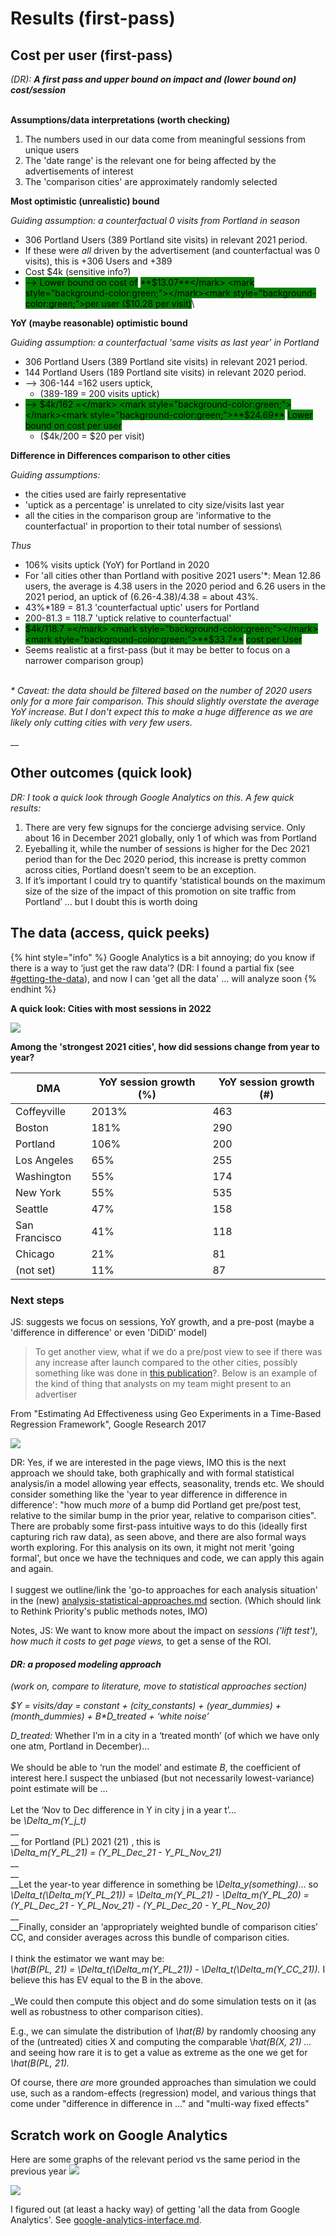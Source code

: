 # Results (first-pass)

## Cost per user (first-pass)

_(DR): **A first pass and upper bound on impact and (lower bound on) cost/session**_

\
**Assumptions/data interpretations (worth checking)**

1. The numbers used in our data come from  meaningful sessions from unique users
2. The 'date range' is the relevant one for being affected by the advertisements of interest&#x20;
3. The 'comparison cities' are approximately randomly selected



**Most optimistic (unrealistic) bound**&#x20;

_Guiding assumption: a counterfactual 0 visits from Portland in season_ &#x20;

* 306 Portland Users (389 Portland site visits) in relevant 2021 period. &#x20;
* If these were _all_ driven by the advertisement (and counterfactual was 0 visits), this is +306 Users and +389 &#x20;
* Cost $4k (sensitive info?)
* <mark style="background-color:green;">--> Lower bound on cost of</mark> <mark style="background-color:green;"></mark><mark style="background-color:green;">**$13.07**</mark> <mark style="background-color:green;"></mark><mark style="background-color:green;">per user ($10.28 per visit)</mark>\ <mark style="background-color:green;"></mark>

**YoY (maybe reasonable) optimistic bound**

_Guiding assumption: a counterfactual 'same visits as last year' in Portland_

* 306 Portland Users (389 Portland site visits) in relevant 2021 period.&#x20;
* 144 Portland Users (189 Portland site visits) in relevant 2020 period.&#x20;
* \--> 306-144 =162 users uptick,&#x20;
  * (389-189 = 200 visits uptick)
* <mark style="background-color:green;">--> $4k/162 =</mark> <mark style="background-color:green;"></mark><mark style="background-color:green;">**$24.69**</mark> <mark style="background-color:green;"></mark><mark style="background-color:green;">Lower bound on cost per user</mark>&#x20;
  * ($4k/200 =  $20 per visit)



**Difference in Differences comparison to other cities**

_Guiding assumptions:_

* the cities used are fairly representative
* 'uptick as a percentage' is unrelated to city size/visits last year
* all the cities in the comparison group are 'informative to the counterfactual' in proportion to their total number of sessions\


_Thus_

* 106% visits uptick (YoY) for Portland in 2020
* For 'all cities other than Portland with positive 2021 users'\*: Mean 12.86 users, the average is 4.38 users in the 2020 period and 6.26 users in the 2021 period, an uptick of (6.26-4.38)/4.38 = about 43%.  &#x20;
* &#x20;43%\*189 = 81.3 'counterfactual uptic' users  for Portland
* 200-81.3 = 118.7 'uptick relative to counterfactual'
* <mark style="background-color:green;">$4k/118.7 =</mark> <mark style="background-color:green;"></mark><mark style="background-color:green;">**$33.7**</mark> <mark style="background-color:green;"></mark><mark style="background-color:green;">cost per User</mark>
* Seems realistic at a first-pass (but it may be better to focus on a narrower comparison group)&#x20;

\
_\* Caveat: the data should be filtered based on the number of 2020 users only for a more fair comparison. This should slightly overstate the average YoY increase.  But I don't expect this to make a huge difference as we are likely only cutting cities with very few users._

__

## Other outcomes (quick look)

_DR: I took a quick look through Google Analytics on this. A few quick results:_

1. There are very few signups for the concierge advising service. Only about 16 in December 2021 globally, only 1 of which was from Portland
2. Eyeballing it, while the number of sessions is higher for the Dec 2021 period than for the Dec 2020 period, this increase is pretty common across cities, Portland doesn’t seem to be an exception.
3. If it’s important I could try to quantify ‘statistical bounds on the maximum size of the size of the impact of this promotion on site traffic from Portland’ … but I doubt this is worth doing



## The data (access, quick peeks)

{% hint style="info" %}
Google Analytics is a bit annoying; do you know if there is a way to ‘just get the raw data’? (DR: I found a partial fix (see [#getting-the-data](../../../methodological-discussion/implementation-and-collecting-data-issues/google-analytics-interface.md#getting-the-data "mention")), and now I can 'get all the data' ... will analyze soon
{% endhint %}



**A quick look: Cities with most sessions in 2022**

![](<../../../.gitbook/assets/image (3).png>)

**Among the 'strongest 2021 cities', how did sessions change from year to year?**

| DMA           | YoY session growth (%) | YoY session growth (#) |
| ------------- | ---------------------- | ---------------------- |
| Coffeyville   | 2013%                  | 463                    |
| Boston        | 181%                   | 290                    |
| Portland      | 106%                   | 200                    |
| Los Angeles   | 65%                    | 255                    |
| Washington    | 55%                    | 174                    |
| New York      | 55%                    | 535                    |
| Seattle       | 47%                    | 158                    |
| San Francisco | 41%                    | 118                    |
| Chicago       | 21%                    | 81                     |
| (not set)     | 11%                    | 87                     |



### Next steps&#x20;

JS: suggests we focus on sessions, YoY growth, and a pre-post (maybe a 'difference in difference' or even 'DiDiD' model)

> To get another view, what if we do a pre/post view to see if there was any increase after launch compared to the other cities, possibly something like was done in [this publication](https://research.google/pubs/pub45950/)?. Below is an example of the kind of thing that analysts on my team might present to an advertiser

From "Estimating Ad Effectiveness using Geo Experiments in a Time-Based Regression Framework", Google Research 2017

![](https://mail.google.com/mail/u/0?ui=2\&ik=afc4baae80\&attid=0.2\&permmsgid=msg-f:1721246454228132284\&th=17e31887d32b21bc\&view=fimg\&fur=ip\&sz=s0-l75-ft\&attbid=ANGjdJ-WFHd4xsxNBP4QPk12WSiLIO9o8ZRPeJvgYm00kamKvattM7OYPEI6s2Kvv4uI0-UlHpL-Zr0pFmxhC2p4MvIkNXYuj7HJsMppYia2BoqA4iMWBsg5MrSTduY\&disp=emb\&realattid=ii\_ky3jmn652)

DR: Yes, if we are interested in the page views, IMO this is the next approach we should take, both graphically and with formal statistical analysis/in a model allowing year effects, seasonality, trends etc. We should consider something like the 'year to year difference in difference in difference': "how much _more_ of a bump did Portland get pre/post test, relative to the similar bump in the prior year, relative to comparison cities". There are probably some first-pass intuitive ways to do this (ideally first capturing rich raw data), as seen above, and there are also formal ways worth exploring. For this analysis on its own, it might not merit 'going formal', but once we have the techniques and code, we can apply this again and again.\
\
I suggest we outline/link the 'go-to approaches for each analysis situation' in the (new) [analysis-statistical-approaches.md](../../../methodological-discussion/analysis-statistical-approaches.md "mention") section. (Which should link to Rethink Priority's public methods notes, IMO)

Notes, JS: We want to know more about the impact on _sessions ('lift test'), how much it costs to get page views,_ to get a sense of the ROI.

#### _DR: a proposed modeling approach_

_(work on, compare to literature, move to statistical approaches section)_

_$Y = visits/day = constant + (city\_constants) + (year\_dummies) + (month\_dummies) + B\*D\_treated + ‘white noise’_

_D\_treated:_ Whether I’m in a city in a ‘treated month’ (of which we have only one atm, Portland in December)…\
\
We should be able to ‘run the model’ and estimate _B_, the coefficient of interest here.I suspect the unbiased (but not necessarily lowest-variance) point estimate will be …\
\
Let the ‘Nov to Dec difference in Y in city j in a year t’…\
be _\Delta\_m(Y\_j\_t)_\
\_\_\
\_\_ for Portland (PL) 2021 (21) , this is\
_\Delta\_m(Y\_PL\_21) = (Y\_PL\_Dec\_21 - Y\_PL\_Nov\_21)_\
\_\_\
\_\_\
\_\_Let the year-to year difference in something be _\Delta\_y(something)_… so\
_\Delta\_t(\Delta\_m(Y\_PL\_21))_ = _\Delta\_m(Y\_PL\_21) - \Delta\_m(Y\_PL\_20) = (Y\_PL\_Dec\_21 - Y\_PL\_Nov\_21) - (Y\_PL\_Dec\_20 - Y\_PL\_Nov\_20)_\
\_\_\
\_\_Finally, consider an ‘appropriately weighted bundle of comparison cities’ CC, and consider averages across this bundle of comparison cities.\
\
I think the estimator we want may be:\
_\hat(B(PL, 21) = \Delta\_t(\Delta\_m(Y\_PL\_21)) - \Delta\_t(\Delta\_m(Y\_CC\_21))._ I believe this has EV equal to the B in the above.\
\
\_We could then compute this object and do some simulation tests on it (as well as robustness to other comparison cities).

E.g., we can simulate the distribution of _\hat(B)_ by randomly choosing any of the (untreated) cities X and computing the comparable \\_hat(B(X, 21) …_ and seeing how rare it is to get a value as extreme as the one we get for _\hat(B(PL, 21)._

Of course, there _are_ more grounded approaches than simulation we could use, such as a random-effects (regression) model, and various things that come under "difference in difference in ..." and "multi-way fixed effects"



## Scratch work on Google Analytics

Here are some graphs of the relevant period vs the same period in the previous year ![](<../../../.gitbook/assets/image (21).png>)

![](<../../../.gitbook/assets/image (18).png>)



I figured out (at least a hacky way) of getting 'all the data from Google Analytics'.    See [google-analytics-interface.md](../../../methodological-discussion/implementation-and-collecting-data-issues/google-analytics-interface.md "mention").



